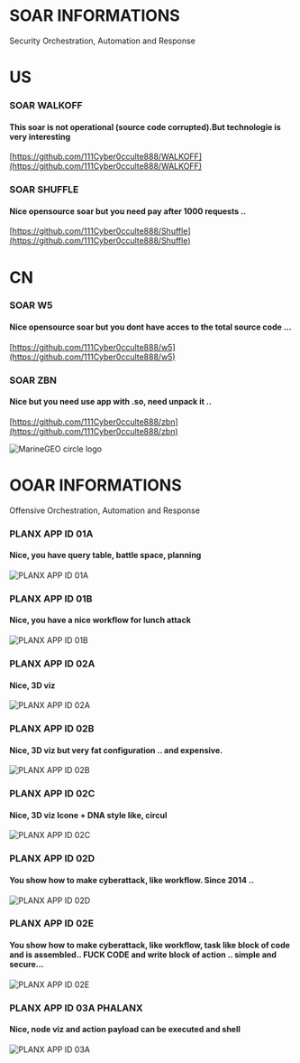 # SOAR INFORMATIONS

Security Orchestration, Automation and Response
# US
### SOAR WALKOFF
#### This soar is not operational (source code corrupted).But technologie is very interesting 
[https://github.com/111Cyber0cculte888/WALKOFF](https://github.com/111Cyber0cculte888/WALKOFF)

### SOAR SHUFFLE 
#### Nice opensource soar but you need pay after 1000 requests ..  
[https://github.com/111Cyber0cculte888/Shuffle](https://github.com/111Cyber0cculte888/Shuffle)

# CN
### SOAR W5
#### Nice opensource soar but you dont have acces to the total source code ... 
[https://github.com/111Cyber0cculte888/w5](https://github.com/111Cyber0cculte888/w5)

### SOAR ZBN
#### Nice but you need use app with .so, need unpack it .. 
[https://github.com/111Cyber0cculte888/zbn](https://github.com/111Cyber0cculte888/zbn)


![MarineGEO circle logo](/assets/img/MarineGEO_logo.png "MarineGEO logo")


# OOAR INFORMATIONS

Offensive Orchestration, Automation and Response

### PLANX APP ID 01A
#### Nice, you have query table, battle space, planning
![PLANX APP ID 01A](https://github.com/111Cyber0cculte888/SOAR_INFORMATIONS/blob/main/work-darpa-troop.jpg "PLANX APP ID 01A")

### PLANX APP ID 01B
#### Nice, you have a nice workflow for lunch attack 
![PLANX APP ID 01B](https://github.com/111Cyber0cculte888/SOAR_INFORMATIONS/blob/main/work-darpa-header2.jpg "PLANX APP ID 01B")

### PLANX APP ID 02A
#### Nice, 3D viz
![PLANX APP ID 02A](https://github.com/111Cyber0cculte888/SOAR_INFORMATIONS/blob/main/work-darpa-header3.jpg "PLANX APP ID 02A")

### PLANX APP ID 02B
#### Nice, 3D viz but very fat configuration .. and expensive.
![PLANX APP ID 02B](https://github.com/111Cyber0cculte888/SOAR_INFORMATIONS/blob/main/darpa_plan_x_oculus_rift-820x420.jpg "PLANX APP ID 02B")

### PLANX APP ID 02C
#### Nice, 3D viz Icone + DNA style like, circul 
![PLANX APP ID 02C](https://github.com/111Cyber0cculte888/SOAR_INFORMATIONS/blob/main/888139_4_Starting%20Mission_standard.png "PLANX APP ID 02C")

### PLANX APP ID 02D
#### You show how to make cyberattack, like workflow. Since 2014 .. 
![PLANX APP ID 02D](https://github.com/111Cyber0cculte888/SOAR_INFORMATIONS/blob/main/343438-H-XHA81-212.jpg "PLANX APP ID 02D")

### PLANX APP ID 02E
#### You show how to make cyberattack, like workflow, task like block of code and is assembled.. FUCK CODE and write block of action .. simple and secure...  
![PLANX APP ID 02E](https://github.com/111Cyber0cculte888/SOAR_INFORMATIONS/blob/main/1032904_1_032117-DARPA13-passcode_standard.jpg "PLANX APP ID 02E")


### PLANX APP ID 03A PHALANX
#### Nice, node viz and action payload can be executed and shell
![PLANX APP ID 03A](https://github.com/111Cyber0cculte888/SOAR_INFORMATIONS/blob/main/PhalanX_Photo.png "PLANX APP ID 03A")


